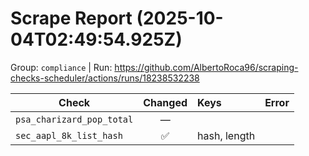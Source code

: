 # Scrape Report (2025-10-04T02:49:54.925Z)

Group: `compliance`  |  Run: https://github.com/AlbertoRoca96/scraping-checks-scheduler/actions/runs/18238532238

| Check | Changed | Keys | Error |
|---|:---:|:--|:--|
| `psa_charizard_pop_total` | — |  |  |
| `sec_aapl_8k_list_hash` | ✅ | hash, length |  |
